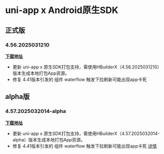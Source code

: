 # uni-app x Android原生SDK

## 正式版

### 4.56.2025031210

**[下载地址](https://web-ext-storage.dcloud.net.cn/uni-app-x/sdk/Android/Android-uni-app-x-SDK@13188-4.56.zip)**

* 更新 uni-app x 原生SDK打包支持，需使用HBuilderX（4.56.2025031210）版本生成本地打包App资源。
* 修复 4.41版本引发的 组件 waterflow 触发下拉刷新可能出现app卡死

## alpha版

### 4.57.2025032014-alpha

**[下载地址](https://web-ext-storage.dcloud.net.cn/uni-app-x/sdk/Android/Android-uni-app-x-SDK@13217-4.57.zip)**

* 更新 uni-app x 原生SDK打包支持，需使用HBuilderX（4.57.2025032014-alpha）版本生成本地打包App资源。
* 修复 4.41版本引发的 组件 waterflow 触发下拉刷新可能出现app卡死 [详情](https://issues.dcloud.net.cn/pages/issues/detail?id=16133)